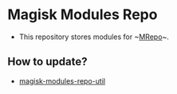 # Magisk Modules Repo
- This repository stores modules for ~[MRepo](https://github.com/MRepoApp/MRepo.git)~.

## How to update?
- [magisk-modules-repo-util](https://github.com/Googlers-Repo/magisk-modules-repo-util.git)
